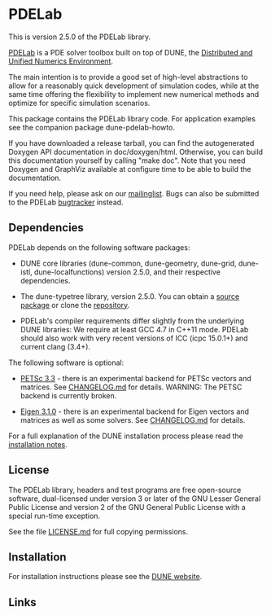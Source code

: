PDELab
======

This is version 2.5.0 of the PDELab library.

[PDELab][0] is a PDE solver toolbox built on top of DUNE, the [Distributed and Unified
Numerics Environment][1].

The main intention is to provide a good set of high-level abstractions to allow
for a reasonably quick development of simulation codes, while at the same time
offering the flexibility to implement new numerical methods and optimize for
specific simulation scenarios.

This package contains the PDELab library code. For application examples see the
companion package dune-pdelab-howto.

If you have downloaded a release tarball, you can find the autogenerated Doxygen
API documentation in doc/doxygen/html. Otherwise, you can build this documentation
yourself by calling "make doc". Note that you need Doxygen and GraphViz available at
configure time to be able to build the documentation.

If you need help, please ask on our [mailinglist][8]. Bugs can also be submitted
to the PDELab [bugtracker][9] instead.

Dependencies
------------

PDELab depends on the following software packages:

* DUNE core libraries (dune-common, dune-geometry, dune-grid, dune-istl,
  dune-localfunctions) version 2.5.0, and their respective dependencies.

* The dune-typetree library, version 2.5.0. You can obtain a [source package][0] or
  clone the [repository][10].

* PDELab's compiler requirements differ slightly from the underlying DUNE
  libraries: We require at least GCC 4.7 in C++11 mode. PDELab should also work
  with very recent versions of ICC (icpc 15.0.1+) and current clang (3.4+).

The following software is optional:

* [PETSc 3.3][5] - there is an experimental backend for PETSc vectors and
  matrices. See [CHANGELOG.md][11] for details. WARNING: The PETSC backend is
  currently broken.

* [Eigen 3.1.0][6] - there is an experimental backend for Eigen vectors and
  matrices as well as some solvers. See [CHANGELOG.md][11] for details.

For a full explanation of the DUNE installation process please read
the [installation notes][2].

License
-------

The PDELab library, headers and test programs are free open-source software,
dual-licensed under version 3 or later of the GNU Lesser General Public License
and version 2 of the GNU General Public License with a special run-time exception.

See the file [LICENSE.md][12] for full copying permissions.

Installation
------------

For installation instructions please see the [DUNE website][1].

Links
-----

 [0]: http://www.dune-project.org/pdelab/
 [1]: http://www.dune-project.org
 [2]: http://www.dune-project.org/doc/installation-notes.html
 [4]: http://gcc.gnu.org/onlinedocs/libstdc++/faq.html#faq.license
 [5]: http://www.mcs.anl.gov/petsc/
 [6]: http://eigen.tuxfamily.org
 [8]: http://lists.dune-project.org/mailman/listinfo/dune-pdelab
 [9]: http://gitlab.dune-project.org/pdelab/dune-pdelab/issues
[10]: http://gitlab.dune-project.org/pdelab/dune-typetree
[11]: CHANGELOG.md
[12]: LICENSE.md
